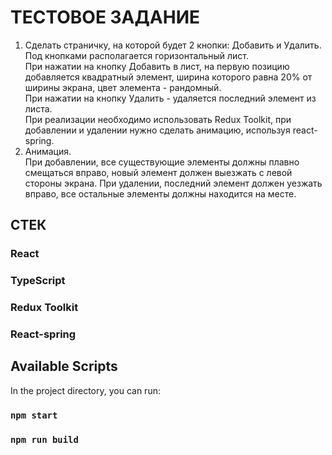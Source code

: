 # ТЕСТОВОЕ ЗАДАНИЕ

1. Сделать страничку, на которой будет 2 кнопки: Добавить и Удалить.  
   Под кнопками располагается горизонтальный лист.  
   При нажатии на кнопку Добавить в лист, на первую позицию добавляется квадратный элемент, ширина которого равна 20% от ширины экрана, цвет элемента - рандомный.  
   При нажатии на кнопку Удалить - удаляется последний элемент из листа.  
   При реализации необходимо использовать Redux Toolkit, при добавлении и удалении нужно сделать анимацию, используя react-spring.
2. Анимация.  
   При добавлении, все существующие элементы должны плавно смещаться вправо, новый элемент должен выезжать с левой стороны экрана. При удалении, последний элемент должен уезжать вправо, все остальные элементы должны находится на месте.

## СТЕК

### React

### TypeScript

### Redux Toolkit

### React-spring

## Available Scripts

In the project directory, you can run:

### `npm start`

### `npm run build`
